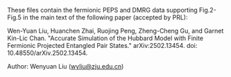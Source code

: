 These files contain the fermionic PEPS and DMRG data supporting Fig.2-Fig.5 in the main text of the following paper (accepted by PRL):

Wen-Yuan Liu, Huanchen Zhai, Ruojing Peng, Zheng-Cheng Gu, and Garnet Kin-Lic Chan. "Accurate Simulation of the Hubbard Model with Finite Fermionic Projected Entangled Pair States." arXiv:2502.13454. doi: 10.48550/arXiv.2502.13454.

Author: Wenyuan Liu (wyliu@zju.edu.cn)
